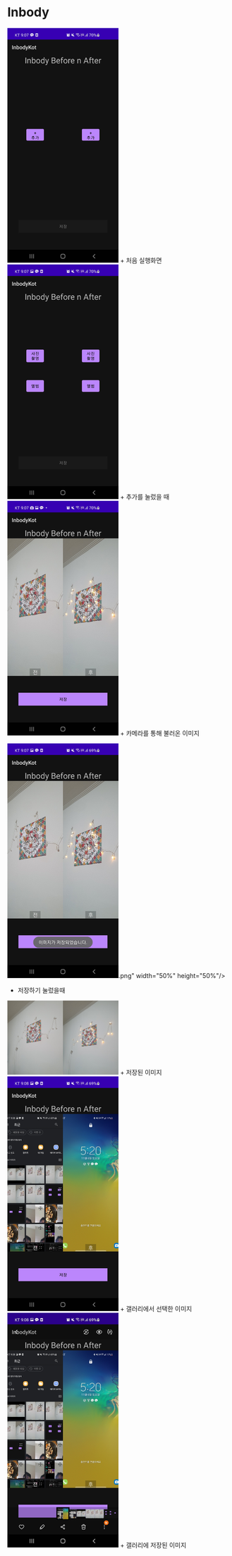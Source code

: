 # Inbody

<img src="https://github.com/Const4nt0228/Inbody/blob/master/inbody%20img/KakaoTalk_20211110_211400965.jpg?raw=true.png" width="50%" height="50%"/>
+ 처음 실행화면  

<img src="https://github.com/Const4nt0228/Inbody/blob/master/inbody%20img/KakaoTalk_20211110_211400965_01.jpg?raw=true.png" width="50%" height="50%"/>
+ 추가를 눌렀을 때  

<img src="https://github.com/Const4nt0228/Inbody/blob/master/inbody%20img/KakaoTalk_20211110_211400965_02.jpg?raw=true.png" width="50%" height="50%"/>
+ 카메라를 통해 불러온 이미지  

<img src="https://github.com/Const4nt0228/Inbody/blob/master/inbody%20img/KakaoTalk_20211110_211400965_05.jpg?raw=true.png" width="50%" height="50%"/>.png" width="50%" height="50%"/>  
+ 저장하기 눌렀을때

<img src="https://raw.githubusercontent.com/Const4nt0228/Inbody/master/inbody%20img/KakaoTalk_20211110_211400965_04.jpg?token=AP3WT3D4CV3NJMQLIK2AZ2DBRO45M.png" width="50%" height="50%"/>  
+ 저장된 이미지


<img src="https://github.com/Const4nt0228/Inbody/blob/master/inbody%20img/KakaoTalk_20211110_211400965_08.jpg?raw=true.png" width="50%" height="50%"/>
+ 갤러리에서 선택한 이미지  

<img src="https://github.com/Const4nt0228/Inbody/blob/master/inbody%20img/KakaoTalk_20211110_211400965_10.jpg?raw=true.png" width="50%" height="50%"/>
+ 갤러리에 저장된 이미지  
